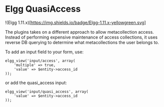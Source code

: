 Elgg QuasiAccess
================
!(Elgg 1.11.x)[https://img.shields.io/badge/Elgg-1.11.x-yellowgreen.svg]

The plugins takes on a different approach to allow metacollection access.
Instead of performing expensive maintenance of access collections, it uses
reverse DB querying to determine what metacollections the user belongs to.

To add an input field to your form, use:
```
elgg_view('input/access', array(
	'multiple' => true,
	'value' => $entity->access_id
));
```
or add the quasi_access input:
```
elgg_view('input/quasi_access', array(
	'value' => $entity->access_id
));
```
